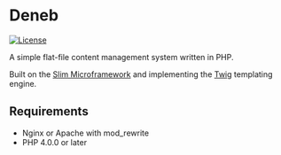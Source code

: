 # Deneb

[![License](https://img.shields.io/badge/License-Apache%202.0-blue.svg)](https://opensource.org/licenses/Apache-2.0)

A simple flat-file content management system written in PHP.

Built on the [Slim Microframework](http://www.slimframework.com) and implementing the [Twig](http://twig.sensiolabs.org) templating engine.

## Requirements

* Nginx or Apache with mod_rewrite
* PHP 4.0.0 or later